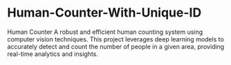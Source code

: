 # Human-Counter-With-Unique-ID
Human Counter A robust and efficient human counting system using computer vision techniques. This project leverages deep learning models to accurately detect and count the number of people in a given area, providing real-time analytics and insights.  
